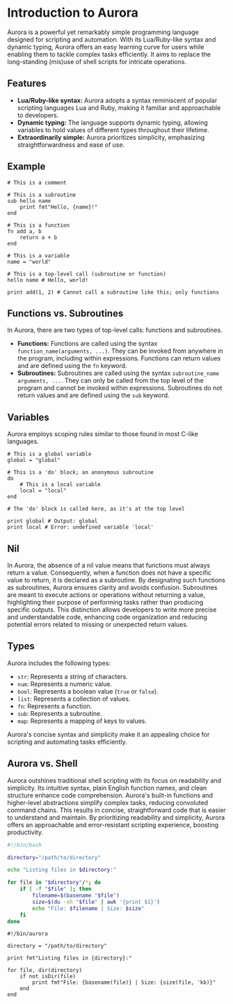 # Introduction to Aurora

Aurora is a powerful yet remarkably simple programming language designed for scripting and automation. With its Lua/Ruby-like syntax and dynamic typing, Aurora offers an easy learning curve for users while enabling them to tackle complex tasks efficiently. It aims to replace the long-standing (mis)use of shell scripts for intricate operations.

## Features

- **Lua/Ruby-like syntax:** Aurora adopts a syntax reminiscent of popular scripting languages Lua and Ruby, making it familiar and approachable to developers.
- **Dynamic typing:** The language supports dynamic typing, allowing variables to hold values of different types throughout their lifetime.
- **Extraordinarily simple:** Aurora prioritizes simplicity, emphasizing straightforwardness and ease of use.

## Example

```aurora
# This is a comment

# This is a subroutine
sub hello name
    print fmt"Hello, {name}!"
end

# This is a function
fn add a, b
    return a + b
end

# This is a variable
name = "world"

# This is a top-level call (subroutine or function)
hello name # Hello, world!

print add(1, 2) # Cannot call a subroutine like this; only functions
```

## Functions vs. Subroutines

In Aurora, there are two types of top-level calls: functions and subroutines.

- **Functions:** Functions are called using the syntax `function_name(arguments, ...)`. They can be invoked from anywhere in the program, including within expressions. Functions can return values and are defined using the `fn` keyword.
- **Subroutines:** Subroutines are called using the syntax `subroutine_name arguments, ...`. They can only be called from the top level of the program and cannot be invoked within expressions. Subroutines do not return values and are defined using the `sub` keyword.

## Variables

Aurora employs scoping rules similar to those found in most C-like languages.

```aurora
# This is a global variable
global = "global"

# This is a 'do' block; an anonymous subroutine
do 
    # This is a local variable
    local = "local"
end 

# The 'do' block is called here, as it's at the top level

print global # Output: global
print local # Error: undefined variable 'local'
```

## Nil

In Aurora, the absence of a nil value means that functions must always return a value. Consequently, when a function does not have a specific value to return, it is declared as a subroutine. By designating such functions as subroutines, Aurora ensures clarity and avoids confusion. Subroutines are meant to execute actions or operations without returning a value, highlighting their purpose of performing tasks rather than producing specific outputs. This distinction allows developers to write more precise and understandable code, enhancing code organization and reducing potential errors related to missing or unexpected return values.

## Types

Aurora includes the following types:

- `str`: Represents a string of characters.
- `num`: Represents a numeric value.
- `bool`: Represents a boolean value (`true` or `false`).
- `list`: Represents a collection of values.
- `fn`: Represents a function.
- `sub`: Represents a subroutine.
- `map`: Represents a mapping of keys to values.

Aurora's concise syntax and simplicity make it an appealing choice for scripting and automating tasks efficiently.

## Aurora vs. Shell
Aurora outshines traditional shell scripting with its focus on readability and simplicity. Its intuitive syntax, plain English function names, and clean structure enhance code comprehension. Aurora's built-in functions and higher-level abstractions simplify complex tasks, reducing convoluted command chains. This results in concise, straightforward code that is easier to understand and maintain. By prioritizing readability and simplicity, Aurora offers an approachable and error-resistant scripting experience, boosting productivity.
```bash
#!/bin/bash

directory="/path/to/directory"

echo "Listing files in $directory:"

for file in "$directory"/*; do
    if [ -f "$file" ]; then
        filename=$(basename "$file")
        size=$(du -sh "$file" | awk '{print $1}')
        echo "File: $filename | Size: $size"
    fi
done
```
```aurora
#!/bin/aurora

directory = "/path/to/directory"

print fmt"Listing files in {directory}:"

for file, dir(directory)
    if not isDir(file)
        print fmt"File: {basename(file)} | Size: {size(file, 'kb)}"
    end
end
```
